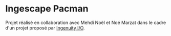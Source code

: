 # Ingescape Pacman

Projet réalisé en collaboration avec Mehdi Noël et Noé Marzat dans le cadre d'un projet proposé par [Ingenuity I/O](https://ingenuity.io/).

